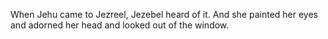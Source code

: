 When Jehu came to Jezreel, Jezebel heard of it. And she painted her eyes and adorned her head and looked out of the window.
